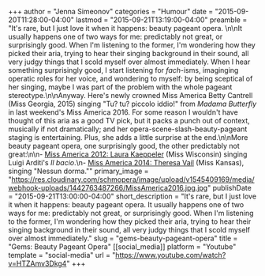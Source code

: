 +++
author = "Jenna Simeonov"
categories = "Humour"
date = "2015-09-20T11:28:00-04:00"
lastmod = "2015-09-21T13:19:00-04:00"
preamble = "It's rare, but I just love it when it happens: beauty pageant opera. \n\nIt usually happens one of two ways for me: predictably not great, or surprisingly good. When I'm listening to the former, I'm wondering how they picked their aria, trying to hear their singing background in their sound, all very judgy things that I scold myself over almost immediately. When I hear something surprisingly good, I start listening for *fach*-isms, imaginging operatic roles for her voice, and wondering to myself: by being sceptical of her singing, maybe I was part of the problem with the whole pageant stereotype.\n\nAnyway. Here's newly crowned Miss America Betty Cantrell (Miss Georgia, 2015) singing \"Tu? tu? piccolo iddio!\" from *Madama Butterfly* in last weekend's Miss America 2016. For some reason I wouldn't have thought of this aria as a good TV pick, but it packs a punch out of context, musically if not dramatically; and her opera-scene-slash-beauty-pageant staging is entertaining. Plus, she adds a little surprise at the end.\n\nMore beauty pageant opera, one surprisingly good, the other predictably not great:\n\n- [Miss America 2012: Laura Kaeppeler](https://www.youtube.com/watch?v=bL2sFdlUK40) (Miss Wisconsin) singing Luigi Arditi's *Il bacio*.\n- [Miss America 2014: Theresa Vail](https://www.youtube.com/watch?v=GojUwW6voyA) (Miss Kansas), singing \"Nessun dorma.\""
primary_image = "https://res.cloudinary.com/schmopera/image/upload/v1545409169/media/webhook-uploads/1442763487266/MissAmerica2016.jpg.jpg"
publishDate = "2015-09-21T13:00:00-04:00"
short_description = "It&#039;s rare, but I just love it when it happens: beauty pageant opera. It usually happens one of two ways for me: predictably not great, or surprisingly good. When I&#039;m listening to the former, I&#039;m wondering how they picked their aria, trying to hear their singing background in their sound, all very judgy things that I scold myself over almost immediately."
slug = "gems-beauty-pageant-opera"
title = "Gems: Beauty Pageant Opera"
[[social_media]]
platform = "Youtube"
template = "social-media"
url = "https://www.youtube.com/watch?v=HTZAmv3Dkg4"
+++


